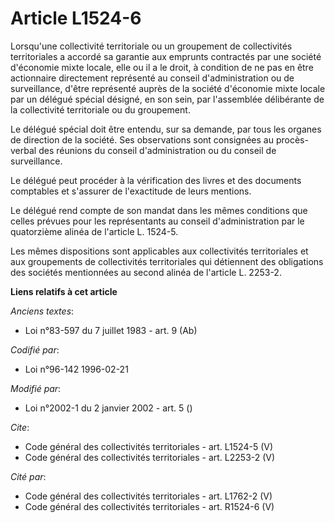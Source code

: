 # Article L1524-6

Lorsqu'une collectivité territoriale ou un groupement de collectivités territoriales a accordé sa garantie aux emprunts
contractés par une société d'économie mixte locale, elle ou il a le droit, à condition de ne pas en être actionnaire
directement représenté au conseil d'administration ou de surveillance, d'être représenté auprès de la société d'économie
mixte locale par un délégué spécial désigné, en son sein, par l'assemblée délibérante de la collectivité territoriale ou du
groupement. 

Le délégué spécial doit être entendu, sur sa demande, par tous les organes de direction de la société. Ses observations sont
consignées au procès-verbal des réunions du conseil d'administration ou du conseil de surveillance. 

Le délégué peut procéder à la vérification des livres et des documents comptables et s'assurer de l'exactitude de leurs
mentions. 

Le délégué rend compte de son mandat dans les mêmes conditions que celles prévues pour les représentants au conseil
d'administration par le quatorzième alinéa de l'article L. 1524-5. 

Les mêmes dispositions sont applicables aux collectivités territoriales et aux groupements de collectivités territoriales qui
détiennent des obligations des sociétés mentionnées au second alinéa de l'article L. 2253-2.

**Liens relatifs à cet article**

_Anciens textes_:

  - Loi n°83-597 du 7 juillet 1983 - art. 9 (Ab)

_Codifié par_:

  - Loi n°96-142 1996-02-21

_Modifié par_:

  - Loi n°2002-1 du 2 janvier 2002 - art. 5 ()

_Cite_:

  - Code général des collectivités territoriales - art. L1524-5 (V)
  - Code général des collectivités territoriales - art. L2253-2 (V)

_Cité par_:

  - Code général des collectivités territoriales - art. L1762-2 (V)
  - Code général des collectivités territoriales - art. R1524-6 (V)
